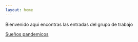 ```yaml
---
layout: home 
---
```


Bienvenido aqui encontras las entradas del grupo de trabajo



[Sueños pandemicos](http://https://ficino2021.github.io/OptativaHD/suenos-pandemicos.md)

